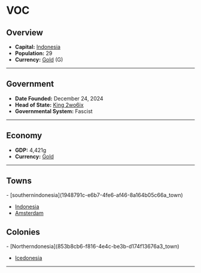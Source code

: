 <!--UNDEDITED FILE, remove this entire line if this file has been edited!-->
# <!--NAME-->VOC<!--NAME-->

## Overview

- **Capital:** <!--CAPITAL_LINK-->[Indonesia](77a27562-a406-491d-866c-7db9afd6a95d_town)<!--CAPITAL_LINK-->
- **Population:** <!--POPULATION-->29<!--POPULATION-->
- **Currency:** <!--CURRENCY_LINK-->[Gold](Gold_currency)<!--CURRENCY_LINK--> (<!--CURRENCY_ABV-->G<!--CURRENCY_ABV-->)

---

## Government

- **Date Founded:** <!--FOUNDED-->December 24, 2024<!--FOUNDED-->
- **Head of State:** <!--LEADER_TITLE_LINK-->[King 2wo6ix](2wo6ix_user)<!--LEADER_TITLE_LINK-->
- **Governmental System:** <!--GOVERNMENT-->Fascist<!--GOVERNMENT-->

---

## Economy

- **GDP:** <!--GDP-->4,421g<!--GDP-->
- **Currency:** <!--CURRENCY_LINK-->[Gold](Gold_currency)<!--CURRENCY_LINK-->

---

## Towns

<!--TOWNS-->- [southernindonesia](1948791c-e6b7-4fe6-af46-8a164b05c66a_town)
- [Indonesia](77a27562-a406-491d-866c-7db9afd6a95d_town)
- [Amsterdam](9f8dff2c-8b21-4cdb-8485-1af13117c4c4_town)<!--TOWNS-->

## Colonies

<!--COLONIES-->- [Northerndonesia](853b8cb6-f816-4e4c-be3b-d174f13676a3_town)
- [Icedonesia](8b12cd4f-5a80-4b8e-bff7-639649a39139_town)<!--COLONIES-->

---